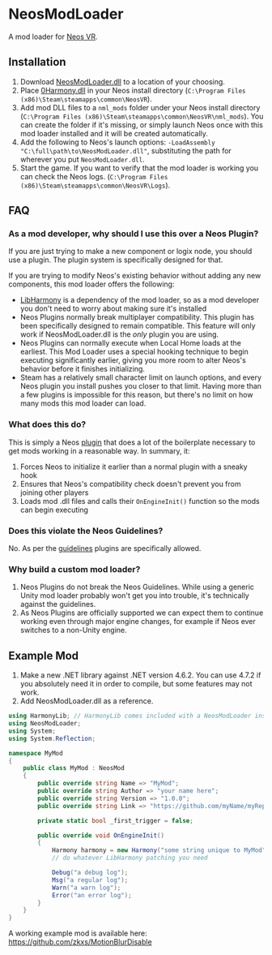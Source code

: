 # NeosModLoader

A mod loader for [Neos VR](https://neos.com/). 

## Installation
1. Download [NeosModLoader.dll](https://github.com/zkxs/NeosModLoader/releases/latest/download/NeosModLoader.dll) to a location of your choosing.
2. Place [0Harmony.dll](https://github.com/zkxs/NeosModLoader/releases/download/1.0.0.0/0Harmony.dll) in your Neos install directory (`C:\Program Files (x86)\Steam\steamapps\common\NeosVR`).
3. Add mod DLL files to a `nml_mods` folder under your Neos install directory (`C:\Program Files (x86)\Steam\steamapps\common\NeosVR\nml_mods`). You can create the folder if it's missing, or simply launch Neos once with this mod loader installed and it will be created automatically.
4. Add the following to Neos's launch options: `-LoadAssembly "C:\full\path\to\NeosModLoader.dll"`, substituting the path for wherever you put `NeosModLoader.dll`.
5. Start the game. If you want to verify that the mod loader is working you can check the Neos logs. (`C:\Program Files (x86)\Steam\steamapps\common\NeosVR\Logs`).

## FAQ
### As a mod developer, why should I use this over a Neos Plugin?
If you are just trying to make a new component or logix node, you should use a plugin. The plugin system is specifically designed for that.

If you are trying to modify Neos's existing behavior without adding any new components, this mod loader offers the following:
- [LibHarmony](https://github.com/pardeike/Harmony) is a dependency of the mod loader, so as a mod developer you don't need to worry about making sure it's installed
- Neos Plugins normally break multiplayer compatibility. This plugin has been specifically designed to remain compatible. This feature will only work if NeosModLoader.dll is the *only* plugin you are using.
- Neos Plugins can normally execute when Local Home loads at the earliest. This Mod Loader uses a special hooking technique to begin executing significantly earlier, giving you more room to alter Neos's behavior before it finishes initializing.
- Steam has a relatively small character limit on launch options, and every Neos plugin you install pushes you closer to that limit. Having more than a few plugins is impossible for this reason, but there's no limit on how many mods this mod loader can load.

### What does this do?
This is simply a Neos [plugin](https://wiki.neos.com/Plugins) that does a lot of the boilerplate necessary to get mods working in a reasonable way. In summary, it:
1. Forces Neos to initialize it earlier than a normal plugin with a sneaky hook
1. Ensures that Neos's compatibility check doesn't prevent you from joining other players
1. Loads mod .dll files and calls their `OnEngineInit()` function so the mods can begin executing

### Does this violate the Neos Guidelines?
No. As per the [guidelines](https://docs.google.com/document/d/1mqdbIvbj1b2LeFhNzfAASeTpRZk6vmbXISYLdTXTVR4/edit#) plugins are specifically allowed.

### Why build a custom mod loader?
1. Neos Plugins do not break the Neos Guidelines. While using a generic Unity mod loader probably won't get you into trouble, it's technically against the guidelines.
1. As Neos Plugins are officially supported we can expect them to continue working even through major engine changes, for example if Neos ever switches to a non-Unity engine.

## Example Mod

1. Make a new .NET library against .NET version 4.6.2. You can use 4.7.2 if you absolutely need it in order to compile, but some features may not work.
1. Add NeosModLoader.dll as a reference.

```csharp
using HarmonyLib; // HarmonyLib comes included with a NeosModLoader install
using NeosModLoader;
using System;
using System.Reflection;

namespace MyMod
{
    public class MyMod : NeosMod
    {
        public override string Name => "MyMod";
        public override string Author => "your name here";
        public override string Version => "1.0.0";
        public override string Link => "https://github.com/myName/myRepo"; // this line is optional and can be omitted

        private static bool _first_trigger = false;

        public override void OnEngineInit()
        {
            Harmony harmony = new Harmony("some string unique to MyMod");
            // do whatever LibHarmony patching you need

            Debug("a debug log");
            Msg("a regular log");
            Warn("a warn log");
            Error("an error log");
        }
    }
}
```

A working example mod is available here: https://github.com/zkxs/MotionBlurDisable
